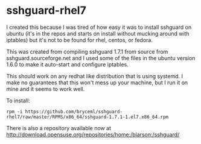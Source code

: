 # sshguard-rhel7

I created this because I was tired of how easy it was to install sshguard on ubuntu
(it's in the repos and starts on install without mucking around with iptables) but it's
not to be found for rhel, centos, or fedora.

This was created from compiling sshguard 1.7.1 from source from sshguard.sourceforge.net
and I used some of the files in the ubuntu version 1.6.0 to make it auto-start and configure
iptables.

This should work on any redhat like distribution that is using systemd.  I make no guarantees
that this won't mess up your machine, but I run it on mine and it seems to work well.

To install:
```
rpm -i https://github.com/bryceml/sshguard-rhel7/raw/master/RPMS/x86_64/sshguard-1.7.1-1.el7.x86_64.rpm
```

There is also a repository available now at http://download.opensuse.org/repositories/home:/blarson:/sshguard/
